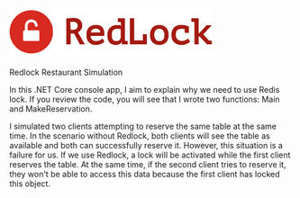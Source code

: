![Example Image](/image.png)

Redlock Restaurant Simulation

In this .NET Core console app, I aim to explain why we need to use Redis lock. If you review the code, you will see that I wrote two functions: Main and MakeReservation.

I simulated two clients attempting to reserve the same table at the same time. In the scenario without Redlock, both clients will see the table as available and both can successfully reserve it. However, this situation is a failure for us. If we use Redlock, a lock will be activated while the first client reserves the table. At the same time, if the second client tries to reserve it, they won't be able to access this data because the first client has locked this object.
